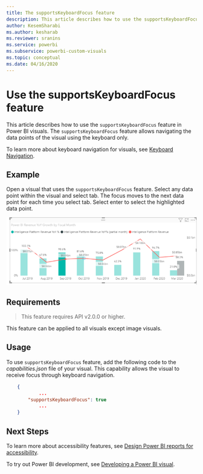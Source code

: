 ```yaml
---
title: The supportsKeyboardFocus feature
description: This article describes how to use the supportsKeyboardFocus feature in Power BI visuals and its requirements.
author: KesemSharabi
ms.author: kesharab
ms.reviewer: sranins
ms.service: powerbi
ms.subservice: powerbi-custom-visuals
ms.topic: conceptual
ms.date: 04/16/2020
---
```


# Use the supportsKeyboardFocus feature

This article describes how to use the `supportsKeyboardFocus` feature in Power BI visuals.
The `supportsKeyboardFocus` feature allows navigating the data points of the visual using the keyboard only.

To learn more about keyboard navigation for visuals, see [Keyboard Navigation](../../desktop-accessibility-consuming-tools.md#keyboard-navigation).

## Example

Open a visual that uses the `supportsKeyboardFocus` feature. Select any data point within the visual and select tab. The focus moves to the next data point for each time you select tab. Select enter to select the highlighted data point.

![Supports keyboard focus example](./media/powerbi-supportskeyboardfocus-feature/supports-keyboard-focus-example.png)

## Requirements

> This feature requires API v2.0.0 or higher.

This feature can be applied to all visuals except image visuals.

## Usage

To use `supportsKeyboardFocus` feature, add the following code to the *capabilities.json* file of your visual.
This capability allows the visual to receive focus through keyboard navigation.

```json
    {   
            ...
        "supportsKeyboardFocus": true
            ...
    }

```

## Next Steps

To learn more about accessibility features, see [Design Power BI reports for accessibility](desktop-accessibility-creating-reports.md).

To try out Power BI development, see [Developing a Power BI visual](custom-visual-develop-tutorial.md).
